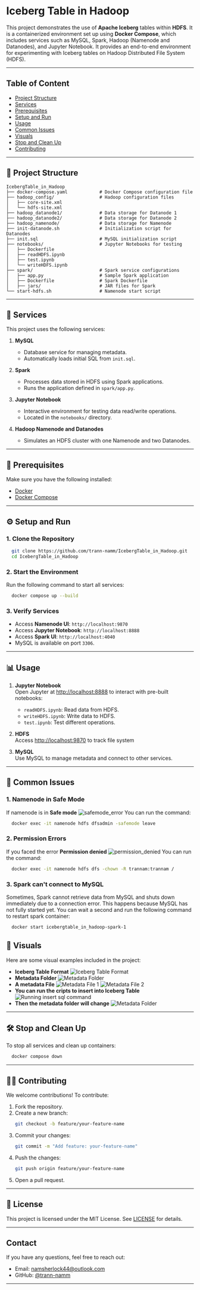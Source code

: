 # Iceberg Table in Hadoop

This project demonstrates the use of **Apache Iceberg** tables within **HDFS**. It is a containerized environment set up using **Docker Compose**, which includes services such as MySQL, Spark, Hadoop (Namenode and Datanodes), and Jupyter Notebook. It provides an end-to-end environment for experimenting with Iceberg tables on Hadoop Distributed File System (HDFS).

---
## **Table of Content**
- [Project Structure](#project-structure)
- [Services](#services)
- [Prerequisites](#prerequisites)
- [Setup and Run](#setup-and-run)
- [Usage](#usage)
- [Common Issues](#common-issues)
- [Visuals](#visuals)
- [Stop and Clean Up](#stop-and-clean-up)
- [Contributing](#contributing)

---
## 📂 **Project Structure**

```plaintext
IcebergTable_in_Hadoop
├── docker-compose.yaml            # Docker Compose configuration file
├── hadoop_config/                 # Hadoop configuration files
│   ├── core-site.xml
│   └── hdfs-site.xml
├── hadoop_datanode1/              # Data storage for Datanode 1
├── hadoop_datanode2/              # Data storage for Datanode 2
├── hadoop_namenode/               # Data storage for Namenode
├── init-datanode.sh               # Initialization script for Datanodes
├── init.sql                       # MySQL initialization script
├── notebooks/                     # Jupyter Notebooks for testing
│   ├── Dockerfile
│   ├── readHDFS.ipynb
│   ├── test.ipynb
│   └── writeHDFS.ipynb
├── spark/                         # Spark service configurations
│   ├── app.py                     # Sample Spark application
│   ├── Dockerfile                 # Spark Dockerfile
│   ├── jars/                      # JAR files for Spark
└── start-hdfs.sh                  # Namenode start script
```

---

## 🚀 **Services**

This project uses the following services:

1. **MySQL**  
   - Database service for managing metadata.
   - Automatically loads initial SQL from `init.sql`.

2. **Spark**  
   - Processes data stored in HDFS using Spark applications.
   - Runs the application defined in `spark/app.py`.

3. **Jupyter Notebook**  
   - Interactive environment for testing data read/write operations.
   - Located in the `notebooks/` directory.

4. **Hadoop Namenode and Datanodes**  
   - Simulates an HDFS cluster with one Namenode and two Datanodes.

---

## 🔧 **Prerequisites**

Make sure you have the following installed:

- [Docker](https://docs.docker.com/get-docker/)
- [Docker Compose](https://docs.docker.com/compose/)

---

## ⚙️ **Setup and Run**

### 1. Clone the Repository

```bash
  git clone https://github.com/trann-namm/IcebergTable_in_Hadoop.git
  cd IcebergTable_in_Hadoop
```

### 2. Start the Environment

Run the following command to start all services:

```bash
  docker compose up --build
```


### 3. Verify Services

- Access **Namenode UI**: `http://localhost:9870`  
- Access **Jupyter Notebook**: `http://localhost:8888`  
- Access **Spark UI**: `http://localhost:4040`  
- MySQL is available on port `3306`.

---

## 📊 **Usage**

1. **Jupyter Notebook**  
   Open Jupyter at [http://localhost:8888](http://localhost:8888) to interact with pre-built notebooks:
   - `readHDFS.ipynb`: Read data from HDFS.
   - `writeHDFS.ipynb`: Write data to HDFS.
   - `test.ipynb`: Test different operations.

2. **HDFS**  
   Access [http://localhost:9870](http://localhost:9870) to track file system

3. **MySQL**  
   Use MySQL to manage metadata and connect to other services.

---

## 🐞 **Common Issues**

### 1. Namenode in Safe Mode
If namenode is in **Safe mode**
![safemode_error](images/safemode_error.png)
You can run the command:
```bash
  docker exec -it namenode hdfs dfsadmin -safemode leave
```

### 2. Permission Errors
If you faced the error **Permission denied**
![permission_denied](images/user_permission_denied.png)
You can run the command:
```bash
  docker exec -it namenode hdfs dfs -chown -R trannam:trannam /
```
### 3. Spark can't connect to MySQL
Sometimes, Spark cannot retrieve data from MySQL and shuts down immediately due to a connection error. This happens because MySQL has not fully started yet.
You can wait a second and run the following command to restart spark container:

```bash
  docker start icebergtable_in_hadoop-spark-1
```
## 📸 **Visuals**

Here are some visual examples included in the project:

- **Iceberg Table Format** 
![Iceberg Table Format](images/iceberg_format.png)
- **Metadata Folder** 
![Metadata Folder](images/iceberg_metadata_folder.png)
- **A metadata File**
![Metadata File 1](images/metadata_file_1.png)
![Metadata File 2](images/metadata_file_2.png)
- **You can run the cripts to insert into Iceberg Table**
![Running insert sql command](images/insert_into_iceberg_table.png)
- **Then the metadata folder will change**
![Metadata Folder](images/iceberg_metadata_update.png)

---

## 🛠️ **Stop and Clean Up**

To stop all services and clean up containers:

```bash
  docker compose down
```

---

## 🧑‍💻 **Contributing**

We welcome contributions! To contribute:
1. Fork the repository.
2. Create a new branch:
   ```bash
   git checkout -b feature/your-feature-name
   ```
3. Commit your changes:
   ```bash
   git commit -m "Add feature: your-feature-name"
   ```
4. Push the changes:
   ```bash
   git push origin feature/your-feature-name
   ```
5. Open a pull request.

---

## 📄 **License**

This project is licensed under the MIT License. See [LICENSE](LICENSE) for details.

---

## **Contact**
If you have any questions, feel free to reach out:
- Email: namsherlock44@outlook.com
- GitHub: [@trann-namm](https://github.com/trann-namm)

---